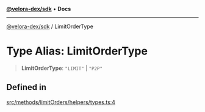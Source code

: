 [**@velora-dex/sdk**](../README.md) • **Docs**

***

[@velora-dex/sdk](../globals.md) / LimitOrderType

# Type Alias: LimitOrderType

> **LimitOrderType**: `"LIMIT"` \| `"P2P"`

## Defined in

[src/methods/limitOrders/helpers/types.ts:4](https://github.com/paraswap/paraswap-sdk/blob/master/src/methods/limitOrders/helpers/types.ts#L4)
